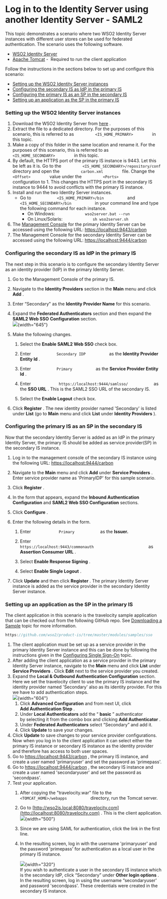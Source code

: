 # Log in to the Identity Server using another Identity Server - SAML2

This topic demonstrates a scenario where two WSO2 Identity Server
instances with different user stores can be used for federated
authentication. The scenario uses the following software.

-   [WSO2 Identity Server](http://wso2.com/products/identity-server/)
-   [Apache Tomcat](http://tomcat.apache.org/) -  Required to run the
    client application

Follow the instructions in the sections below to set up and configure
this scenario:

-   [Setting up the WSO2 Identity Server
    instances](#LogintotheIdentityServerusinganotherIdentityServer-SAML2-SettinguptheWSO2IdentityServerinstances)
-   [Configuring the secondary IS as IdP in the primary
    IS](#LogintotheIdentityServerusinganotherIdentityServer-SAML2-ConfiguringthesecondaryISasIdPintheprimaryIS)
-   [Configuring the primary IS as an SP in the secondary
    IS](#LogintotheIdentityServerusinganotherIdentityServer-SAML2-ConfiguringtheprimaryISasanSPinthesecondaryIS)
-   [Setting up an application as the SP in the primary
    IS](#LogintotheIdentityServerusinganotherIdentityServer-SAML2-SettingupanapplicationastheSPintheprimaryIS)

### Setting up the WSO2 Identity Server instances

1.  Download the WSO2 Identity Server from
    [here](http://wso2.com/products/identity-server) .
2.  Extract the file to a dedicated directory. For the purposes of this
    scenario, this is referred to as
    `          <IS_HOME_PRIMARY>         ` in this topic.
3.  Make a copy of this folder in the same location and rename it. For
    the purposes of this scenario, this is referred to as
    `          <IS_HOME_SECONDARY>         ` in this topic.
4.  By default, the HTTPS port of the primary IS instance is 9443. Let
    this be left as it is. Go to the
    `          <IS_HOME_SECONDARY>/repository/conf         ` directory
    and open the `          carbon.xml         ` file. Change the
    `          <Offset>         ` value under the
    `          <Ports>         ` configuration to 1. This changes the
    HTTPS port in the secondary IS instance to 9444 to avoid conflicts
    with the primary IS instance.
5.  Install and run the two Identity Server instances.
    -   Go to `            <IS_HOME_PRIMARY>/bin           ` and
        `            <IS_HOME_SECONDARY>/bin           ` in your command
        line and type the following command for each instance.
        -   On Windows:
            `              wso2server.bat --run             `
        -   On Linux/Solaris:
            `              sh wso2server.sh             `
6.  The [Management
    Console](https://docs.wso2.com/display/IS530/Getting+Started+with+the+Management+Console)
    for the primary Identity Server can be accessed using the following
    URL: <https://localhost:9443/carbon>
7.  The Management Console for the secondary Identity Server can be
    accessed using the following URL: <https://localhost:9444/carbon>

### Configuring the secondary IS as IdP in the primary IS

The next step in this scenario is to configure the secondary Identity
Server as an identity provider (IdP) in the primary Identity Server.

1.  Go to the Management Console of the primary IS.
2.  Navigate to the **Identity Providers** section in the **Main** menu
    and click **Add** .
3.  Enter “Secondary" as the **Identity Provider Name** for this
    scenario.
4.  Expand the **Federated Authenticators** section and then expand the
    **SAML2 Web SSO** **Configuration** section.  
    ![](attachments/103329916/103329919.png){width="645"}

5.  Make the following changes.
    1.  Select the **Enable SAML2 Web SSO** check box.
    2.  Enter `            Secondary IDP           ` as the **Identity
        Provider Entity Id** .
    3.  Enter `            Primary           ` as the **Service Provider
        Entity Id** .
    4.  Enter `             https://localhost:9444/samlsso/            `
        as the **SSO URL** . This is the SAML2 SSO URL of the secondary
        IS.

    5.  Select the **Enable Logout** check box.

6.  Click **Register** . The new identity provider named 'Secondary' is
    listed under **List** (go to **Main** menu and click **List** under
    **Identity Providers** ).

### Configuring the primary IS as an SP in the secondary IS

Now that the secondary Identity Server is added as an IdP in the primary
Identity Server, the primary IS should be added as service provider(SP)
in the secondary IS instance.

1.  Log in to the management console of the secondary IS instance using
    the following URL: <https://localhost:9444/carbon>

2.  Navigate to the **Main** menu and click **Add** under **Service
    Providers** . Enter service provider name as 'PrimaryIDP' for this
    sample scenario.

3.  Click **Register** .

4.  In the form that appears, expand the **Inbound Authentication
    Configuration** and **SAML2 Web SSO Configuration** sections.

5.  Click **Configure** .

6.  Enter the following details in the form.

    1.  Enter `             Primary            ` as the **Issuer.**

    2.  Enter
        `                           https://localhost:9443/commonauth                         `
        as **Assertion Consumer URL** .

    3.  Select **Enable Response Signing** .

    4.  Select **Enable Single Logout** .

7.  Click **Update** and then click **Register** . The primary Identity
    Server instance is added as the service provider in the secondary
    Identity Server instance.

### Setting up an application as the SP in the primary IS

The client application in this scenario is the travelocity sample
application that can be checked out from the following GitHub repo. See
[Downloading a
Sample](https://docs.wso2.com/display/IS510/Downloading+a+Sample) topic
for more information.

``` java
https://github.com/wso2/product-is/tree/master/modules/samples/sso
```

1.  The client application must be set up as a service provider in the
    primary Identity Server instance and this can be done by following
    the instructions given in the [Configuring Single
    Sign-On](https://docs.wso2.com/display/IS530/Configuring+Single+Sign-On)
    topic.
2.  After adding the client application as a service provider in the
    primary Identity Server instance, navigate to the **Main** menu and
    click **List** under **Service Providers** . Click **Edit** next to
    the service provider you created.
3.  Expand the **Local & Outbound Authentication Configuration**
    section. Here we set the travelocity client to use the primary IS
    instance and the identity provider named 'Secondary' also as its
    identity provider. For this we have to add authentication steps.  
    ![](attachments/103329916/103329922.png){width="604"}  
    1.  Click **Advanced Configuration** and from next UI, click
        **Add Authentication Step** .
    2.  Under **Local Authenticators** add the “ **basic** ”
        authenticator by selecting it from the combo box and clicking
        **Add Authenticator** .
    3.  Under **Federated Authenticators** select “Secondary” and add
        it.
    4.  Click **Update** to save your changes.
4.  Click **Update** to save changes to your service provider
    configurations. Now when you log in to the client application it
    can select either the primary IS instance or secondary IS instance
    as the identity provider and therefore has access to both user
    spaces.
5.  Go to <https://localhost:9443/carbon> , the primary IS instance, and
    create a user named 'primaryuser' and set the password as
    'primepass'.
6.  Go to <https://localhost:9444/carbon> , the secondary IS instance
    and create a user named 'secondaryuser' and set the password as
    'secondpass'.
7.  Test your application.
    1.  After copying the "travelocity.war" file to the
        `            <TOMCAT_HOME>/webapps           ` directory, run
        the Tomcat server.
    2.  Go to
        [http://wso2is.local:8080/travelocity.com](http://localhost:8080/travelocity.com)
        . This is the client application.  
        ![](attachments/103329916/103329917.png){width="500"}
    3.  Since we are using SAML for authentication, click the link in
        the first line.
    4.  In the resulting screen, log in with the username 'primaryuser'
        and the password 'primepass' for authentication as a local user
        in the primary IS instance.  
          
        ![](attachments/103329916/103329920.png){width="320"}  
        If you wish to authenticate a user in the secondary IS instance
        which is the secondary IdP, click “Secondary” under **Other
        login options** . In the resulting screen, log in using the
        username “secondaryuser' and password 'secondpass'. These
        credentials were created in the secondary IS instance.
